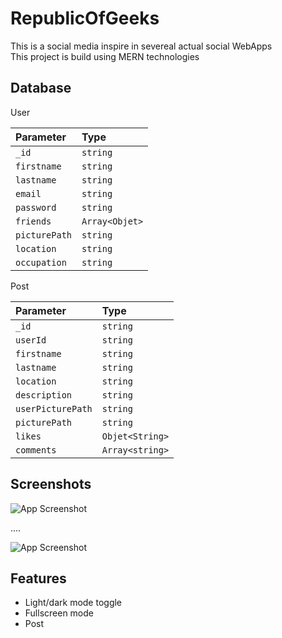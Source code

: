 # RepublicOfGeeks
This is a social media inspire in severeal actual social WebApps  
This project is build using MERN technologies  

## Database

User

| Parameter | Type     | 
| :-------- | :------- | 
|   `_id`   | `string` | 
|   `firstname`   | `string` | 
|   `lastname`   | `string` | 
|   `email`   | `string` | 
|   `password`   | `string` | 
|   `friends`   | `Array<Objet>` | 
|   `picturePath`   | `string` | 
|   `location`   | `string` | 
|   `occupation`   | `string` | 

Post

| Parameter | Type     | 
| :-------- | :------- | 
|   `_id`   | `string` | 
 |   `userId`   | `string` |  
|   `firstname`   | `string` | 
|   `lastname`   | `string` | 
|   `location`   | `string` | 
|   `description`   | `string` | 
|   `userPicturePath`   | `string` | 
|   `picturePath`   | `string` | 
|   `likes`   | `Objet<String>` | 
|   `comments`   | `Array<string>` | 



## Screenshots

![App Screenshot](./signup%20Page%20Mobile%20Prototype/1.png)

....

![App Screenshot](./Login%20Page%20Mobile%20Prototype/2.png)

## Features

- Light/dark mode toggle
- Fullscreen mode
- Post

